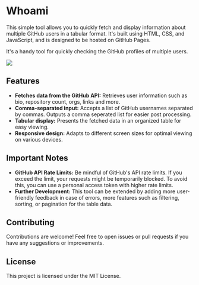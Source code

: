 # Whoami

This simple tool allows you to quickly fetch and display information about multiple GitHub users in a tabular format. It's built using HTML, CSS, and JavaScript, and is designed to be hosted on GitHub Pages.

It's a handy tool for quickly checking the GitHub profiles of multiple users.

![](https://github.com/user-attachments/assets/93a6c020-2925-4c33-91d2-2bbc0485ac6a)

## Features

*   **Fetches data from the GitHub API:** Retrieves user information such as bio, repository count, orgs, links and more.
*   **Comma-separated input:** Accepts a list of GitHub usernames separated by commas. Outputs a comma seperated list for easier post processing.
*   **Tabular display:** Presents the fetched data in an organized table for easy viewing.
*   **Responsive design:** Adapts to different screen sizes for optimal viewing on various devices.

## Important Notes

*   **GitHub API Rate Limits:** Be mindful of GitHub's API rate limits. If you exceed the limit, your requests might be temporarily blocked. To avoid this, you can use a personal access token with higher rate limits.
*   **Further Development:** This tool can be extended by adding more user-friendly feedback in case of errors, more features such as filtering, sorting, or pagination for the table data.

## Contributing

Contributions are welcome! Feel free to open issues or pull requests if you have any suggestions or improvements.

## License

This project is licensed under the MIT License.
